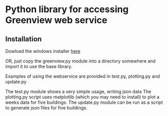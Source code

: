 Python library for accessing Greenview web service
=============

Installation
-------

Dowload the windows installer [here](https://github.com/ggstuart/greenview/archives/master "Windows installer")

OR, just copy the greenview.py module into a directory somewhere and import it to use the base library.



Examples of using the webservice are provided in test.py, plotting.py and update.py

The test.py module shows a very simple usage, writing json data
The plotting.py script uses matplotlib (which you may need to install) to plot a weeks data for five buildings.
The update.py module can be run as a script to generate json files for five buildings.